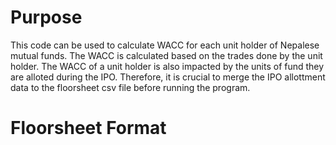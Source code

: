 # Purpose

This code can be used to calculate WACC for each unit holder of Nepalese mutual funds. The WACC is calculated based on the trades done by the unit holder. The WACC of a unit holder is also impacted by the units of fund they are alloted during the IPO. Therefore, it is crucial to merge the IPO allottment data to the floorsheet csv file before running the program. 

# Floorsheet Format
